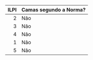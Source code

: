 |   ILPI | Camas segundo a Norma?   |
|-------:|:-------------------------|
|      2 | Não                      |
|      3 | Não                      |
|      4 | Não                      |
|      1 | Não                      |
|      5 | Não                      |